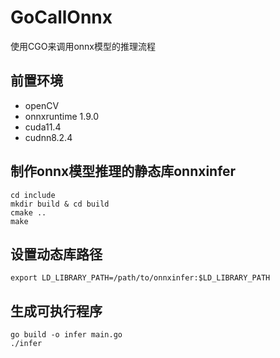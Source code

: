 # GoCallOnnx
使用CGO来调用onnx模型的推理流程

## 前置环境
- openCV
- onnxruntime 1.9.0
- cuda11.4
- cudnn8.2.4

## 制作onnx模型推理的静态库onnxinfer
```shell
cd include
mkdir build & cd build
cmake ..
make
```
## 设置动态库路径
```shell
export LD_LIBRARY_PATH=/path/to/onnxinfer:$LD_LIBRARY_PATH
```

## 生成可执行程序
```shell
go build -o infer main.go
./infer
```
